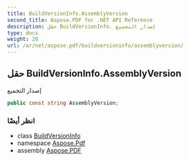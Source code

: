 ```yaml
---
title: BuildVersionInfo.AssemblyVersion
second_title: Aspose.PDF for .NET API Reference
description: حقل BuildVersionInfo. إصدار التجميع
type: docs
weight: 20
url: /ar/net/aspose.pdf/buildversioninfo/assemblyversion/
---
```

## حقل BuildVersionInfo.AssemblyVersion

إصدار التجميع

```csharp
public const string AssemblyVersion;
```

### انظر أيضًا

* class [BuildVersionInfo](../)
* namespace [Aspose.Pdf](../../../aspose.pdf/)
* assembly [Aspose.PDF](../../../)
